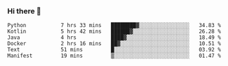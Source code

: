 ### Hi there 👋

<!--
**AXEwiges/AXEwiges** is a ✨ _special_ ✨ repository because its `README.md` (this file) appears on your GitHub profile.

Here are some ideas to get you started:

- 🔭 I’m currently working on ...
- 🌱 I’m currently learning ...
- 👯 I’m looking to collaborate on ...
- 🤔 I’m looking for help with ...
- 💬 Ask me about ...
- 📫 How to reach me: ...
- 😄 Pronouns: ...
- ⚡ Fun fact: ...
-->
<!--START_SECTION:waka-->

```text
Python           7 hrs 33 mins   ████████▓░░░░░░░░░░░░░░░░   34.83 %
Kotlin           5 hrs 42 mins   ██████▓░░░░░░░░░░░░░░░░░░   26.28 %
Java             4 hrs           ████▓░░░░░░░░░░░░░░░░░░░░   18.49 %
Docker           2 hrs 16 mins   ██▓░░░░░░░░░░░░░░░░░░░░░░   10.51 %
Text             51 mins         █░░░░░░░░░░░░░░░░░░░░░░░░   03.92 %
Manifest         19 mins         ▒░░░░░░░░░░░░░░░░░░░░░░░░   01.47 %
```

<!--END_SECTION:waka-->
